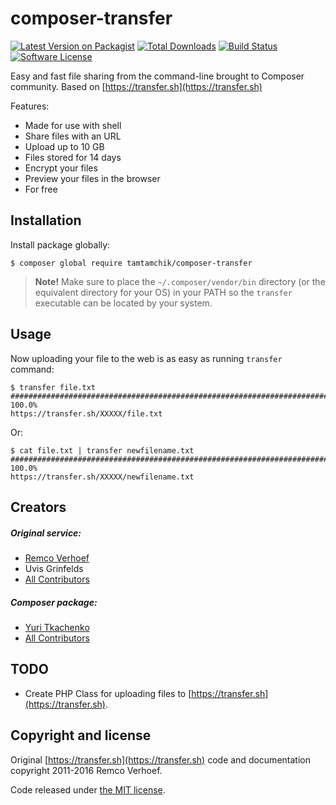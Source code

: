 # composer-transfer

[![Latest Version on Packagist][ico-version]][link-packagist]
[![Total Downloads][ico-downloads]][link-downloads]
[![Build Status][ico-build]][link-build]
[![Software License][ico-license]](LICENSE)

Easy and fast file sharing from the command-line brought to Composer community.
Based on [https://transfer.sh](https://transfer.sh)

Features:
- Made for use with shell
- Share files with an URL
- Upload up to 10 GB
- Files stored for 14 days
- Encrypt your files
- Preview your files in the browser
- For free

## Installation

Install package globally:

```
$ composer global require tamtamchik/composer-transfer
```

> **Note!** Make sure to place the `~/.composer/vendor/bin` directory (or the equivalent directory for
your OS) in your PATH so the `transfer` executable can be located by your system.

## Usage

Now uploading your file to the web is as easy as running `transfer` command:

```
$ transfer file.txt
######################################################################## 100.0%
https://transfer.sh/XXXXX/file.txt
```

Or:

```
$ cat file.txt | transfer newfilename.txt
######################################################################## 100.0%
https://transfer.sh/XXXXX/newfilename.txt
```


## Creators

##### Original service:

- [Remco Verhoef](https://github.com/nl5887)
- Uvis Grinfelds
- [All Contributors](https://github.com/dutchcoders/transfer.sh/graphs/contributors)

##### Composer package:

- [Yuri Tkachenko](https://github.com/tamtamchik)
- [All Contributors](../../contributors)

## TODO

- Create PHP Class for uploading files to [https://transfer.sh](https://transfer.sh).

## Copyright and license

Original [https://transfer.sh](https://transfer.sh) code and documentation copyright 2011-2016 Remco Verhoef.

Code released under [the MIT license](LICENSE).

  [ico-version]: https://img.shields.io/packagist/v/tamtamchik/composer-transfer.svg?style=flat-square
  [ico-license]: https://img.shields.io/packagist/l/tamtamchik/composer-transfer.svg?style=flat-square
  [ico-downloads]: https://img.shields.io/packagist/dt/tamtamchik/composer-transfer.svg?style=flat-square
  [ico-build]: https://img.shields.io/travis/tamtamchik/composer-transfer.svg?style=flat-square

  [link-packagist]: https://packagist.org/packages/tamtamchik/composer-transfer
  [link-downloads]: https://packagist.org/packages/tamtamchik/composer-transfer/stats
  [link-build]: https://travis-ci.org/tamtamchik/composer-transfer
